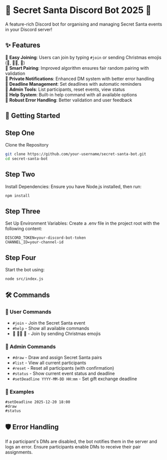 
# 🎅 **Secret Santa Discord Bot 2025** 🎄

A feature-rich Discord bot for organising and managing Secret Santa events in your Discord server!

## ✨ Features

🎄 **Easy Joining**: Users can join by typing `#join` or sending Christmas emojis (🎅, 🧑‍🎄, 🧝)  
🎄 **Smart Pairing**: Improved algorithm ensures fair random pairing with validation  
🎄 **Private Notifications**: Enhanced DM system with better error handling  
🎄 **Deadline Management**: Set deadlines with automatic reminders  
🎄 **Admin Tools**: List participants, reset events, view status  
🎄 **Help System**: Built-in help command with all available options  
🎄 **Robust Error Handling**: Better validation and user feedback

## 🚀 Getting Started

## Step One

Clone the Repository

```bash
git clone https://github.com/your-username/secret-santa-bot.git
cd secret-santa-bot
```

## Step Two

Install Dependencies: Ensure you have Node.js installed, then run:

```bash
npm install
```

## Step Three

Set Up Environment Variables: Create a .env file in the project root with the following content:

```text
DISCORD_TOKEN=your-discord-bot-token
CHANNEL_ID=your-channel-id
```

## Step Four

Start the bot using:

```bash
node src/index.js
```

## 🛠 Commands

### 👥 User Commands

- `#join` - Join the Secret Santa event
- `#help` - Show all available commands
- 🎅 🧑‍🎄 🧝 - Join by sending Christmas emojis

### 👑 Admin Commands

- `#draw` - Draw and assign Secret Santa pairs
- `#list` - View all current participants
- `#reset` - Reset all participants (with confirmation)
- `#status` - Show current event status and deadline
- `#setDeadline YYYY-MM-DD HH:mm` - Set gift exchange deadline

### 📝 Examples

``` text
#setDeadline 2025-12-20 18:00
#draw
#status
```

## 🛡️ Error Handling

If a participant's DMs are disabled, the bot notifies them in the server and logs an error.
Ensure participants enable DMs to receive their pair assignments.
